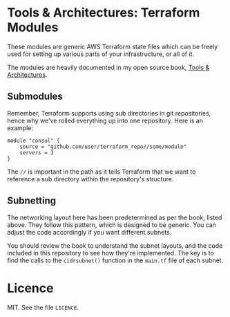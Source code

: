 # Tools & Architectures: Terraform Modules
These modules are generic AWS Terraform state files which can be freely used for setting up various parts of your infrastructure, or all of it.

The modules are heavily documented in my open source book, [Tools & Architectures](https://www.gitbook.com/book/mrcrilly/toolchain/details).

## Submodules
Remember, Terraform supports using sub directories in git repositories, hence why we've rolled everything up into one repository. Here is an example:

```hcl
module "consul" {
    source = "github.com/user/terraform_repo//some/module"
    servers = 3
}
```

The `//` is important in the path as it tells Terraform that we want to reference a sub directory within the repository's structure.

## Subnetting
The networking layout here has been predetermined as per the book, listed above. They follow this pattern, which is designed to be generic. You can adjust the code accordingly if you want different subnets.

You should review the book to understand the subnet layouts, and the code included in this repository to see how they're implemented. The key is to find the calls to the `cidrsubnet()` function in the `main.tf` file of each subnet.

# Licence
MIT. See the file `LICENCE`.